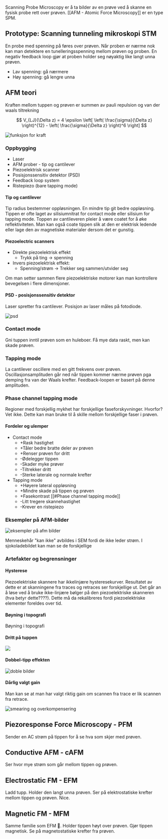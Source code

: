 Scanning Probe Microscopy er å ta bilder av en prøve ved å skanne en fysisk probe rett over prøven. [[AFM - Atomic Force Microscopy]] er en type SPM.


## Prototype: Scanning tunneling mikroskopi STM 

En probe med spenning på føres over prøven. Når proben er nærme nok kan man detektere en tunelleringsspenning mellom prøven og proben. En negativ feedback loop gjør at proben holder seg nøyaktig like langt unna prøven.

- Lav spenning: gå nærmere
- Høy spenning: gå lengre unna

## AFM teori

Kraften mellom tuppen og prøven er summen av pauli repulsion og van der waals tiltrekning

$$
V_{LJ}(\Delta z) = 4 \epsilon 
\left[
\left( \frac{\sigma}{\Delta z} \right)^{12} -
\left( \frac{\sigma}{\Delta z} \right)^6
\right]
$$

![funksjon for kraft](https://i.imgur.com/dP6j0w3.png)

### Oppbygging

- Laser
- AFM prober - tip og cantilever
- Piezoelektrisk scanner
- Posisjonssensitiv detektor (PSD)
- Feedback loop system
- Ristepiezo (bare tapping mode)

#### Tip og cantilever

Tip radius bestemmer oppløsningen. En mindre tip git bedre oppløsning. Tippen er ofte laget av  silisiumnitrat for contact mode eller silisium for tapping mode.  Toppen av cantileveren pleier å være coatet for å øke reflektiviteten. Man kan også coate tippen slik at den er elektrisk ledende eller lage den av magnetiske materialer dersom det er gunstig.

#### Piezoelectric scanners

- Direkte piezoelektrisk effekt
	- Trykk på ting -> spenning
- Invers piezoelektrisk effekt:
	- Spenning/strøm -> Trekker seg sammen/utvider seg

Om man setter sammen flere piezoelektriske motorer kan man kontrollere bevegelsen i flere dimensjoner.

#### PSD - posisjonssensitiv detektor

Laser spretter fra cantilever. Posisjon av laser måles på fotodiode.

![psd](https://i.imgur.com/jLoAix1.png)

### Contact mode

Gni tuppen inntil prøven som en huleboer. Få mye data raskt, men kan skade prøven.

### Tapping mode

La cantilever oscillere med en gitt frekvens over prøven. Oscillasjonsamplituden går ned når tippen kommer nærme prøven pga demping fra van der Waals krefter. Feedback-loopen er basert på denne amplituden.

### Phase channel tapping mode

Regioner med forskjellig mykhet har forskjellige faseforskyvninger. Hvorfor? Vet ikke. Dette kan man bruke til å skille mellom forskjellige faser i prøven.

#### Fordeler og ulemper

- Contact mode
	- +Rask hastighet
	- +Tåler bedre bratte deler av prøven
	- +Renser prøven for dritt
	- -Ødelegger tippen
	- -Skader myke prøver
	- -Tiltrekker dritt
	- -Sterke laterale og normale krefter
- Tapping mode
	- +Høyere lateral oppløsning
	- +Mindre skade på tippen og prøven
	- +Fasekontrast [[#Phase channel tapping mode]]
	- -Litt tregere skannehastighet
	- -Krever en ristepiezo

### Eksempler på AFM-bilder

![eksempler på afm bilder](https://i.imgur.com/mITs040.png)

Menneskehår "kan ikke" avbildes i SEM fordi de ikke leder strøm.
I sjokoladebildet kan man se de forskjellige 

### Artefakter og begrensninger

#### Hysterese

Piezoelektriske skannere har ikkelinjære hysteresekurver. Resultatet av dette er at skanningene fra traces og retraces ser forskjellige ut. Det går an å løse ved å bruke ikke-linjære bølger på den piezoelektriske skanneren (hva betyr dette????). Dette må da rekalibreres fordi piezoelektriske elementer foreldes over tid.

####  Bøyning i topografi

Bøyning i topografi

#### Dritt på tuppen

![](https://i.imgur.com/2gP6uAW.png)

#### Dobbel-tipp effekten

![doble bilder](https://i.imgur.com/XOfD8ea.png)

#### Dårlig valgt gain

Man kan se at man har valgt riktig gain om scannen fra trace er lik scannen fra retrace.

![smearing og overkompensering](https://i.imgur.com/nBwOXW6.png)


## Piezoresponse Force Microscopy - PFM

Sender en AC strøm på tippen for å se hva som skjer med prøven.

## Conductive AFM - cAFM

Ser hvor mye strøm som går mellom tippen og prøven.

## Electrostatic FM - EFM

Ladd tupp. Holder den langt unna prøven. Ser på elektrostatiske krefter mellom tippen og prøven. Nice.

## Magnetic FM - MFM

Samme familie som EFM 💏. Holder tippen høyt over prøven. Gjør tippen magnetisk. Se på magnetostatiske krefter fra prøven.